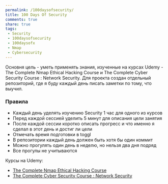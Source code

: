 ```yaml
---
permalink: /100daysofsecurity/
title: 100 Days Of Security
comments: true
share: true
tags:
 - Security
 - 100daysofsecurity
 - 100daysofx
 - Nmap
 - Cybersecurity
---
```


Основня цель - уметь применять знания, изученные на курсах Udemy - The Complete Nmap Ethical Hacking Course и The Complete Cyber Security Course : Network Security.
Для проекта создан отдельный репозиторий, где я буду каждый день писать заметки по тому, что выучил.

### Правила


* Каждый день уделять изучению Security 1 час для одного из курсов  
* Перед каждой сессией уделить 5 минут для описания цели занятия
* После каждой сессии коротко описать прогресс и что именно я сделал в этот день и достиг ли цели
* Отмечать время подготовки в toggl
* В репозитории каждый день должен быть хотя бы один коммит
* Можно прогулять один день в неделю, но нельзя два дня подряд
* Все прогулы не учитываются

Курсы на Udemy:

* [The Complete Nmap Ethical Hacking Course ](https://www.udemy.com/the-complete-nmap-ethical-hacking-course-network-security/learn/v4/overview)
* [The Complete Cyber Security Course : Network Security](https://www.udemy.com/network-security-course/learn/v4/overview) 

